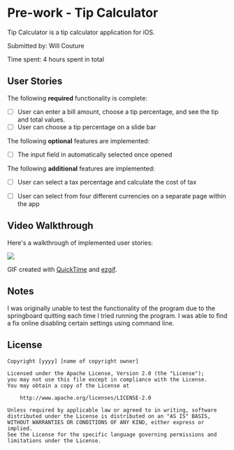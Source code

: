# Pre-work - Tip Calculator

Tip Calculator is a tip calculator application for iOS.

Submitted by: Will Couture

Time spent: 4 hours spent in total

## User Stories

The following **required** functionality is complete:

* [ ] User can enter a bill amount, choose a tip percentage, and see the tip and total values.
* [ ] User can choose a tip percentage on a slide bar

The following **optional** features are implemented:
* [ ] The input field in automatically selected once opened

The following **additional** features are implemented:

* [ ] User can select a tax percentage and calculate the cost of tax
* [ ] User can select from four different currencies on a separate page within the app


## Video Walkthrough

Here's a walkthrough of implemented user stories:

![](https://i.imgur.com/32oShV7.gif)


GIF created with [QuickTime](https://support.apple.com/kb/DL837?locale=en_US) and [ezgif](https://ezgif.com/video-to-gif).

## Notes

I was originally unable to test the functionality of the program due to the springboard quitting each time I tried running the program. I was able to find a fix online disabling certain settings using command line.

## License

    Copyright [yyyy] [name of copyright owner]

    Licensed under the Apache License, Version 2.0 (the "License");
    you may not use this file except in compliance with the License.
    You may obtain a copy of the License at

        http://www.apache.org/licenses/LICENSE-2.0

    Unless required by applicable law or agreed to in writing, software
    distributed under the License is distributed on an "AS IS" BASIS,
    WITHOUT WARRANTIES OR CONDITIONS OF ANY KIND, either express or implied.
    See the License for the specific language governing permissions and
    limitations under the License.


